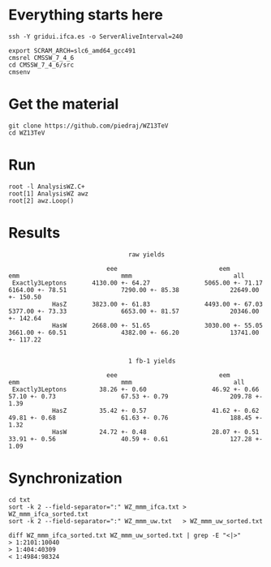 Everything starts here
====

    ssh -Y gridui.ifca.es -o ServerAliveInterval=240

    export SCRAM_ARCH=slc6_amd64_gcc491
    cmsrel CMSSW_7_4_6
    cd CMSSW_7_4_6/src
    cmsenv


Get the material
====

    git clone https://github.com/piedraj/WZ13TeV
    cd WZ13TeV


Run
====

    root -l AnalysisWZ.C+
    root[1] AnalysisWZ awz
    root[2] awz.Loop()


Results
====

                                     raw yields

                               eee                            eem                            emm                            mmm                            all
     Exactly3Leptons       4130.00 +- 64.27               5065.00 +- 71.17               6164.00 +- 78.51               7290.00 +- 85.38              22649.00 +- 150.50       
                HasZ       3823.00 +- 61.83               4493.00 +- 67.03               5377.00 +- 73.33               6653.00 +- 81.57              20346.00 +- 142.64       
                HasW       2668.00 +- 51.65               3030.00 +- 55.05               3661.00 +- 60.51               4382.00 +- 66.20              13741.00 +- 117.22       


                                     1 fb-1 yields

                               eee                            eem                            emm                            mmm                            all
     Exactly3Leptons         38.26 +- 0.60                  46.92 +- 0.66                  57.10 +- 0.73                  67.53 +- 0.79                 209.78 +- 1.39         
                HasZ         35.42 +- 0.57                  41.62 +- 0.62                  49.81 +- 0.68                  61.63 +- 0.76                 188.45 +- 1.32         
                HasW         24.72 +- 0.48                  28.07 +- 0.51                  33.91 +- 0.56                  40.59 +- 0.61                 127.28 +- 1.09         


Synchronization
====

    cd txt
    sort -k 2 --field-separator=":" WZ_mmm_ifca.txt > WZ_mmm_ifca_sorted.txt
    sort -k 2 --field-separator=":" WZ_mmm_uw.txt   > WZ_mmm_uw_sorted.txt

    diff WZ_mmm_ifca_sorted.txt WZ_mmm_uw_sorted.txt | grep -E "<|>"
    > 1:2101:10040
    > 1:404:40309
    < 1:4984:98324

